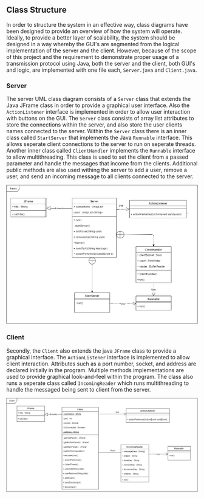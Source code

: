## Class Structure
In order to structure the system in an effective way, class diagrams have been designed to provide an overview of how the system will operate. Ideally, to provide a better layer of scalability,  the system should be designed in a way whereby the GUI's are segmented from the  logical implementation of the server and the client. However, because of the scope of this project and the requirement to demonstrate proper usage of a transmission protocol using Java, both the server and the client, both GUI's and logic, are implemented with one file each, ```Server.java``` and ```Client.java```. 

### Server
The server UML class diagram consists of a ```Server``` class that extends the Java JFrame class in order to provide a graphical user interface. Also the ```ActionListener``` interface is implemented in order to allow user interaction with buttons on the GUI. The ```Server``` class consists of array list attributes to store the connections within the server, and also store the user clients names connected to the server. Within the ```Server``` class there is an inner class called ```StartServer``` that implements the Java ```Runnable``` interface. This allows seperate client connections to the server to run on seperate threads. Another inner class called ```ClientHandler```  implements the ```Runnable``` interface to allow multithreading. This class is used to set the client from a passed parameter and handle the messages that income from the clients. Additional public methods are also used withing the server to add a user, remove a user, and send an incoming message to all clients connected to the server.

 ![Server Class Diagram. \label{Server}](04_assets/04_system_design/ClassDiagrams/ServerClass-Diagram.jpg)

### Client
Secondly, the ```Client``` also extends the java ```JFrame``` class to provide a graphical interface. The ```ActionListener``` interface is implemented to allow client interaction. Attributes such as a port number, socket, and address are declared initially in the program. Multiple methods implementations are used to provide graphical look-and-feel within the program. The class also runs a seperate class called ```IncomingReader``` which runs multithreading to handle the messaged being sent to client from the server. 

 ![Client Class Diagram. \label{Client}](04_assets/04_system_design/ClassDiagrams/ClientClass-Diagram.jpg)
